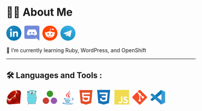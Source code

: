 
# :man_technologist: About Me

<a href="https://www.linkedin.com/in/byron-stuike" target="_blank"><img src="icons/linkedin.svg" title="LinkedIn" alt="LinkedIn" width="40" height="40"/></a>&nbsp;
<a href="https://discord.com/channels/Nautolan#6751" target="_blank"><img src="icons/discord.svg" title="Discord" alt="Discord" width="40" height="40"/></a>&nbsp;
<a href="https://www.reddit.com/user/farghul" target="_blank"><img src="icons/reddit.svg" title="Reddit" alt="Reddit" width="40" height="40"/></a>&nbsp;
<a href="https://t.me/nausicaan" target="_blank"><img src="icons/telegram.svg" title="Telegram" alt="Telegram" width="40" height="40"/></a>&nbsp;

🌱 I’m currently learning Ruby, WordPress, and OpenShift

---

## :hammer_and_wrench: Languages and Tools :
  
<div>
  <a href="https://www.ruby-lang.org/en/" target="_blank"><img src="icons/ruby.svg" title="Ruby" alt="Ruby" width="40" height="40"/></a>&nbsp;
  <a href="https://go.dev/" target="_blank"><img src="icons/go.svg" title="Go" alt="Go" width="40" height="40"/></a>&nbsp;
  <a href="https://julialang.org/" target="_blank"><img src="icons/julia.svg" title="Julia" alt="Julia" width="40" height="40"/></a>&nbsp;
  <a href="https://www.java.com/en/" target="_blank"><img src="icons/java.svg" title="Java" alt="Java" width="40" height="40"/></a>&nbsp;
  <a href="https://html.com/html5/" target="_blank"><img src="icons/html5.svg" title="HTML5" alt="HTML" width="40" height="40"/></a>&nbsp;
  <a href="https://css3.com/" target="_blank"><img src="icons/css3.svg"  title="CSS3" alt="CSS" width="40" height="40"/></a>&nbsp;
  <a href="https://www.javascript.com/" target="_blank"><img src="icons/js.svg" title="JavaScript" alt="JavaScript" width="40" height="40"/></a>&nbsp;
  <a href="https://github.com/" target="_blank"><img src="icons/git.svg" title="Git" **alt="Git" width="40" height="40"/></a>&nbsp;
  <a href="https://code.visualstudio.com/" target="_blank"><img src="icons/vscode.svg" title="VSCode" **alt="VSCode" width="40" height="40"/></a>&nbsp;
</div>

<!--
**nausicaan/nausicaan** is a ✨ _special_ ✨ repository because its `README.md` (this file) appears on your GitHub profile.

Here are some ideas to get you started:

- 🔭 I’m currently working on ...
- 🌱 I’m currently learning ...
- 👯 I’m looking to collaborate on ...
- 🤔 I’m looking for help with ...
- 💬 Ask me about ...
- 📫 How to reach me: ...
- 😄 Pronouns: ...
- ⚡ Fun fact: ...
-->
